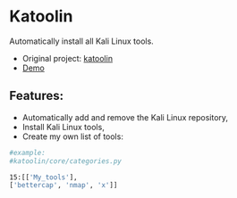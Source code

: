 # Katoolin
Automatically install all Kali Linux tools.
+ Original project: [katoolin](https://github.com/LionSec/katoolin)
+ [Demo](https://youtu.be/suEOFVsUXO8)

## Features:
- Automatically add and remove the Kali Linux repository,
- Install Kali Linux tools,
- Create my own list of tools:
 ```bash
 #example:
 #katoolin/core/categories.py

 15:[['My_tools'],
 ['bettercap', 'nmap', 'x']]
``` 


